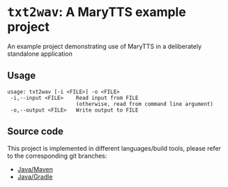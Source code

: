 # <tt>txt2wav</tt>: A MaryTTS example project

An example project demonstrating use of MaryTTS in a deliberately standalone application

## Usage

```
usage: txt2wav [-i <FILE>] -o <FILE>
 -i,--input <FILE>    Read input from FILE
                      (otherwise, read from command line argument)
 -o,--output <FILE>   Write output to FILE
```

## Source code

This project is implemented in different languages/build tools, please refer to the corresponding git branches:

* [Java/Maven](https://github.com/marytts/marytts-txt2wav/tree/maven)
* [Java/Gradle](https://github.com/marytts/marytts-txt2wav/tree/gradle)
